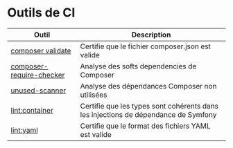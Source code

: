 # Outils de CI

| Outil | Description |
| -- | -- |
| [composer validate](composer-validate) | Certifie que le fichier composer.json est valide |
| [composer-require-checker](composer-require-checker) | Analyse des softs dependencies de Composer |
| [unused-scanner](unused-scanner) | Analyse des dépendances Composer non utilisées |
| [lint:container](lint-container) | Certifie que les types sont cohérents dans les injections de dépendance de Symfony |
| [lint:yaml](lint-yaml) | Certifie que le format des fichiers YAML est valide |
